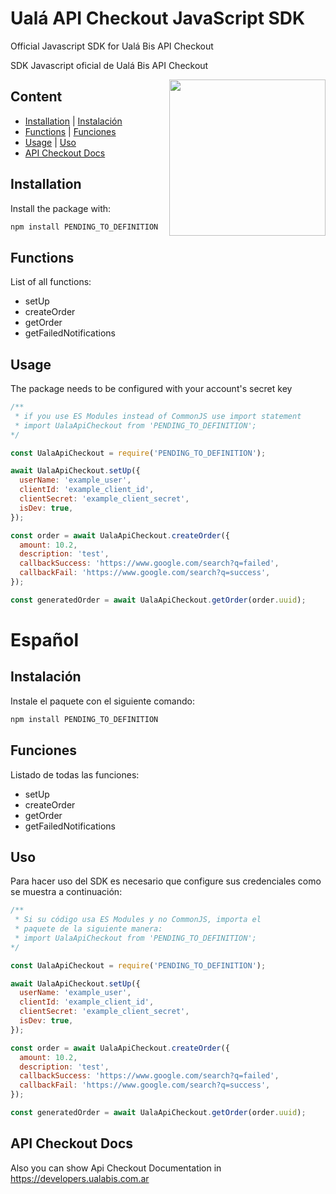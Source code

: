# Ualá API Checkout JavaScript SDK

Official Javascript SDK for Ualá Bis API Checkout

SDK Javascript oficial de Ualá Bis API Checkout

<img align="right" src="https://nodejs.org/static/images/logo.svg" width="250"/>


## Content
  - [Installation](#installation) | [Instalación](#instalación)
  - [Functions](#functions) | [Funciones](#funciones)
  - [Usage](#usage) | [Uso](#uso)
  - [API Checkout Docs](#api-checkout-docs)

## Installation
Install the package with:
```sh
npm install PENDING_TO_DEFINITION
```

## Functions
List of all functions:
  - setUp
  - createOrder
  - getOrder
  - getFailedNotifications

## Usage
The package needs to be configured with your account's secret key

```js
/**
 * if you use ES Modules instead of CommonJS use import statement
 * import UalaApiCheckout from 'PENDING_TO_DEFINITION';
*/

const UalaApiCheckout = require('PENDING_TO_DEFINITION');

await UalaApiCheckout.setUp({
  userName: 'example_user',
  clientId: 'example_client_id',
  clientSecret: 'example_client_secret',
  isDev: true,
});

const order = await UalaApiCheckout.createOrder({
  amount: 10.2,
  description: 'test',
  callbackSuccess: 'https://www.google.com/search?q=failed',
  callbackFail: 'https://www.google.com/search?q=success',
});

const generatedOrder = await UalaApiCheckout.getOrder(order.uuid);
```


# Español

## Instalación
Instale el paquete con el siguiente comando:
```sh
npm install PENDING_TO_DEFINITION
```

## Funciones
Listado de todas las funciones:
  - setUp
  - createOrder
  - getOrder
  - getFailedNotifications

## Uso
Para hacer uso del SDK es necesario que configure sus credenciales como se muestra a continuación:

```js
/**
 * Si su código usa ES Modules y no CommonJS, importa el
 * paquete de la siguiente manera:
 * import UalaApiCheckout from 'PENDING_TO_DEFINITION';
*/

const UalaApiCheckout = require('PENDING_TO_DEFINITION');

await UalaApiCheckout.setUp({
  userName: 'example_user',
  clientId: 'example_client_id',
  clientSecret: 'example_client_secret',
  isDev: true,
});

const order = await UalaApiCheckout.createOrder({
  amount: 10.2,
  description: 'test',
  callbackSuccess: 'https://www.google.com/search?q=failed',
  callbackFail: 'https://www.google.com/search?q=success',
});

const generatedOrder = await UalaApiCheckout.getOrder(order.uuid);
```

## API Checkout Docs
Also you can show Api Checkout Documentation in https://developers.ualabis.com.ar